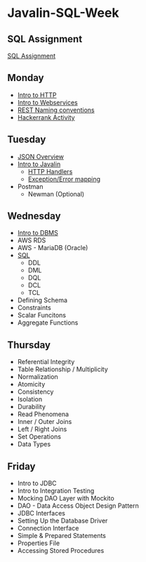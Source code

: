 # Javalin-SQL-Week

## SQL Assignment
[SQL Assignment](https://github.com/LiquidPlummer/Javalin-SQL-Week/blob/main/assignments/sql-assignment.sql)

## Monday
 - [Intro to HTTP](https://github.com/LiquidPlummer/Javalin-SQL-Week/blob/main/notes/intro-to-http.md)
 - [Intro to Webservices](https://github.com/LiquidPlummer/Javalin-SQL-Week/blob/main/notes/intro-to-webservices.md)
 - [REST Naming conventions](https://github.com/LiquidPlummer/Javalin-SQL-Week/blob/main/notes/intro-to-webservices.md)
 - [Hackerrank Activity](https://www.hackerrank.com/week-2-code-contest)

## Tuesday
 - [JSON Overview](https://github.com/LiquidPlummer/Javalin-SQL-Week/blob/main/notes/intro-to-json.md)
 - [Intro to Javalin](https://github.com/LiquidPlummer/Javalin-SQL-Week/blob/main/notes/intro-to-javalin.md)
   - [HTTP Handlers](https://github.com/LiquidPlummer/Javalin-SQL-Week/blob/main/notes/intro-to-javalin.md)
   - [Exception/Error mapping](https://github.com/LiquidPlummer/Javalin-SQL-Week/blob/main/notes/intro-to-javalin.md)
 - Postman
   - Newman (Optional)

## Wednesday
 - [Intro to DBMS](https://github.com/LiquidPlummer/Javalin-SQL-Week/blob/main/notes/intro-to-dbms.md)
 - AWS RDS
 - AWS - MariaDB (Oracle)
 - [SQL](https://github.com/LiquidPlummer/Javalin-SQL-Week/blob/main/notes/SQL.md)
   - DDL
   - DML
   - DQL
   - DCL
   - TCL
 - Defining Schema
 - Constraints
 - Scalar Funcitons
 - Aggregate Functions

## Thursday
 - Referential Integrity
 - Table Relationship / Multiplicity
 - Normalization
 - Atomicity
 - Consistency
 - Isolation
 - Durability
 - Read Phenomena
 - Inner / Outer Joins
 - Left / Right Joins
 - Set Operations
 - Data Types

## Friday
 - Intro to JDBC
 - Intro to Integration Testing
 - Mocking DAO Layer with Mockito
 - DAO - Data Access Object Design Pattern
 - JDBC Interfaces
 - Setting Up the Database Driver
 - Connection Interface
 - Simple & Prepared Statements
 - Properties File
 - Accessing Stored Procedures
